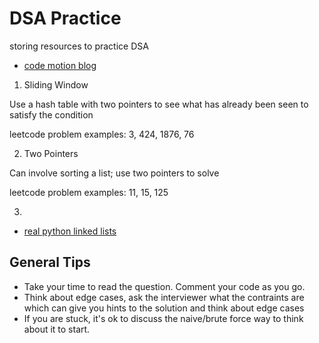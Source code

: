 # DSA Practice

storing resources to practice DSA

- [code motion blog](https://www.blog.codeinmotion.io/p/leetcode-patterns)

1. Sliding Window 

Use a hash table with two pointers to see what has already been seen to satisfy the condition

leetcode problem examples: 3, 424, 1876, 76

2. Two Pointers

Can involve sorting a list; use two pointers to solve

leetcode problem examples: 11, 15, 125

3. 

- [real python linked lists](https://realpython.com/linked-lists-python/)

## General Tips

- Take your time to read the question. Comment your code as you go.
- Think about edge cases, ask the interviewer what the contraints are which can give you hints to the solution and think about edge cases
- If you are stuck, it's ok to discuss the naive/brute force way to think about it to start.

